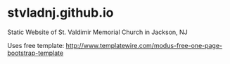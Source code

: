 # stvladnj.github.io

Static Website of St. Valdimir Memorial Church in Jackson, NJ

Uses free template: http://www.templatewire.com/modus-free-one-page-bootstrap-template

